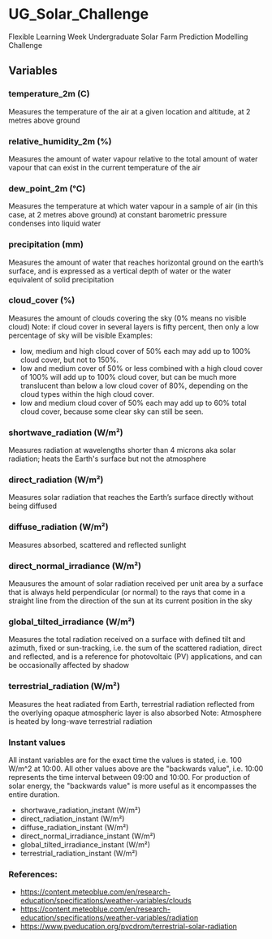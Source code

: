 # UG_Solar_Challenge 
Flexible Learning Week Undergraduate Solar Farm Prediction Modelling Challenge 


## Variables
### temperature_2m (C)
Measures the temperature of the air at a given location and altitude, at 2 metres above ground

### relative_humidity_2m (%)
Measures the amount of water vapour relative to the total amount of water vapour that can exist in the current temperature of the air  

### dew_point_2m (°C)
Measures the temperature at which water vapour in a sample of air (in this case, at 2 metres above ground) at constant barometric pressure condenses into liquid water 

### precipitation (mm)
Measures the amount of water that reaches horizontal ground on the earth’s surface, and is expressed as a vertical depth of water or the water equivalent of solid precipitation

### cloud_cover (%)
Measures the amount of clouds covering the sky (0% means no visible cloud) 
Note: if cloud cover in several layers is fifty percent, then only a low percentage of sky will be visible
Examples:
- low, medium and high cloud cover of 50% each may add up to 100% cloud cover, but not to 150%.
- low and medium cover of 50% or less combined with a high cloud cover of 100% will add up to 100% cloud cover, but can be much more translucent than below a low cloud cover of 80%, 
    depending on the cloud types within the high cloud cover.
- low and medium cloud cover of 50% each may add up to 60% total cloud cover, because some clear sky can still be seen.

### shortwave_radiation (W/m²)
Measures radiation at wavelengths shorter than 4 microns aka solar radiation; heats the Earth's surface but not the atmosphere

### direct_radiation (W/m²)
Measures solar radiation that reaches the Earth’s surface directly without being diffused

### diffuse_radiation (W/m²)
Measures absorbed, scattered and reflected sunlight 

### direct_normal_irradiance (W/m²)
Meausures the amount of solar radiation received per unit area by a surface that is always held perpendicular (or normal) to the rays that come in a straight line from the direction of the sun at its current position in the sky

### global_tilted_irradiance (W/m²)
Measures the total radiation received on a surface with defined tilt and azimuth, fixed or sun-tracking, i.e. the sum of the scattered radiation, direct and reflected, and is a reference for photovoltaic (PV) applications, and can be occasionally affected by shadow

### terrestrial_radiation (W/m²)
Measures the heat radiated from Earth, terrestrial radiation reflected from the overlying opaque atmospheric layer is also absorbed
Note: Atmosphere is heated by long-wave terrestrial radiation 


### Instant values
All instant variables are for the exact time the values is stated, i.e. 100 W/m^2 at 10:00. All other values above are the "backwards value", i.e. 10:00 represents the time interval between 09:00 and 10:00. For production of solar energy, the "backwards value" is more useful as it encompasses the entire duration. 
- shortwave_radiation_instant (W/m²)
- direct_radiation_instant (W/m²)
- diffuse_radiation_instant (W/m²)
- direct_normal_irradiance_instant (W/m²)
- global_tilted_irradiance_instant (W/m²)
- terrestrial_radiation_instant (W/m²)

  
### References: 
- https://content.meteoblue.com/en/research-education/specifications/weather-variables/clouds
- https://content.meteoblue.com/en/research-education/specifications/weather-variables/radiation
- https://www.pveducation.org/pvcdrom/terrestrial-solar-radiation

  
